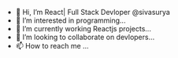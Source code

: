 - 👋 Hi, I’m React| Full Stack Devloper @sivasurya
- 👀 I’m interested in programming...
- 🌱 I’m currently working Reactjs projects...
- 💞️ I’m looking to collaborate on devlopers...
- 📫 How to reach me ...

<!---
sivasurya01/sivasurya01 is a ✨ special ✨ repository because its `README.md` (this file) appears on your GitHub profile.
You can click the Preview link to take a look at your changes.
--->
